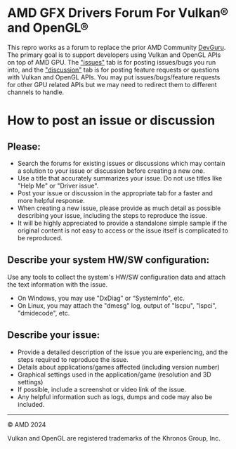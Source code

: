 # AMD GFX Drivers Forum For Vulkan&reg; and OpenGL&reg;
This repro works as a forum to replace the prior AMD Community [DevGuru](https://community.amd.com/t5/developers/ct-p/devguru). The primary goal is to support developers using Vulkan and OpenGL APIs on top of AMD GPU.
The ["issues"](https://github.com/GPUOpen-Drivers/AMD-Gfx-Drivers/issues) tab is for posting issues/bugs you run into, and the ["discussion"](https://github.com/GPUOpen-Drivers/AMD-Gfx-Drivers/discussions) tab is for posting feature requests or questions with Vulkan and OpenGL APIs. You may put issues/bugs/feature requests for other GPU related APIs but we may need to redirect them to different channels to handle.
# How to post an issue or discussion
## Please:
- Search the forums for existing issues or discussions which may contain a solution to your issue or discussion before creating a new one.
- Use a title that accurately summarizes your issue. Do not use titles like "Help Me" or "Driver issue".
- Post your issue or discussion in the appropriate tab for a faster and more helpful response.
- When creating a new issue, please provide as much detail as possible describing your issue, including the steps to reproduce the issue.
- It will be highly appreciated to provide a standalone simple sample if the original content is not easy to access or the issue itself is complicated to be reproduced.
## Describe your system HW/SW configuration:
Use any tools to collect the system's HW/SW configuration data and attach the text information with the issue. 
- On Windows, you may use "DxDiag” or “SystemInfo", etc.
- On Linux, you may attach the "dmesg" log, output of "lscpu", "lspci", "dmidecode", etc.
## Describe your issue:
- Provide a detailed description of the issue you are experiencing, and the steps required to reproduce the issue.
- Details about applications/games affected (including version number)
- Graphical settings used in the application/game (resolution and 3D settings)
- If possible, include a screenshot or video link of the issue.
- Any helpful information such as logs, dumps and code may also be included.
________________________________________
© AMD 2024

Vulkan and OpenGL are registered trademarks of the Khronos Group, Inc.
